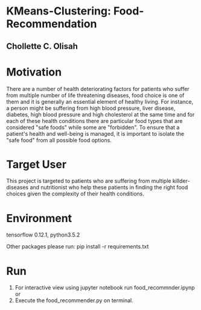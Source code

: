 # KMeans-Clustering: Food-Recommendation
## Chollette C. Olisah

# Motivation
There are a number of health deteriorating factors for patients who suffer from multiple number of life threatening diseases, food choice is one of them and it is generally an essential element of healthy living. For instance, a person might be suffering from high blood pressure, liver disease, diabetes, high blood pressure and high cholesterol at the same time and for each of these health conditions there are particular food types that are considered "safe foods" while some are "forbidden". To ensure that a patient's health and well-being is managed, it is important to isolate the "safe food" from all possible food options.  

# Target User
This project is targeted to patients who are suffering from multiple killder-diseases and nutritionist who help these patients in finding the right food choices given the complexity of their health conditions.

# Environment
tensorflow 0.12.1, python3.5.2

Other packages please run:
pip install -r requirements.txt

# Run
1. For interactive view using jupyter notebook run food_recommnder.ipynp or
2. Execute the food_recommender.py on terminal.
